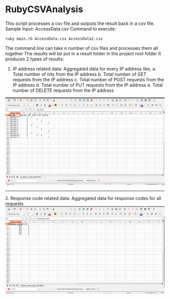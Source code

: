 # RubyCSVAnalysis
This script processes a csv file and outputs the result back in a csv file.
Sample Input: AccessData.csv
Command to execute:
```
ruby main.rb AccessData.csv AccessData2.csv
```
The command line can take n number of csv files and processes them all together
The results will be put in a result folder in the project root folder
It produces 2 types of results:
1. IP address related data:
   Aggregated data for every IP address like,
   a. Total number of hits from the IP address
   b. Total number of GET requests from the IP address
   c. Total number of POST requests from the IP address
   d. Total number of PUT requests from the IP address
   e. Total number of DELETE requests from the IP address
<img src="doc_images/ip_addr_results.png">
<hr>
2. Response code related data:
   Aggregated data for response codes for all requests
<img src="doc_images/response_code_results.png">
